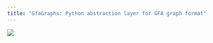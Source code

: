 ```yaml
---
title: "GfaGraphs: Python abstraction layer for GFA graph format"
---
```

![](https://github.com/Tharos-ux/pangenome-notes/tree/v4/imgs/library_flowchart.png)